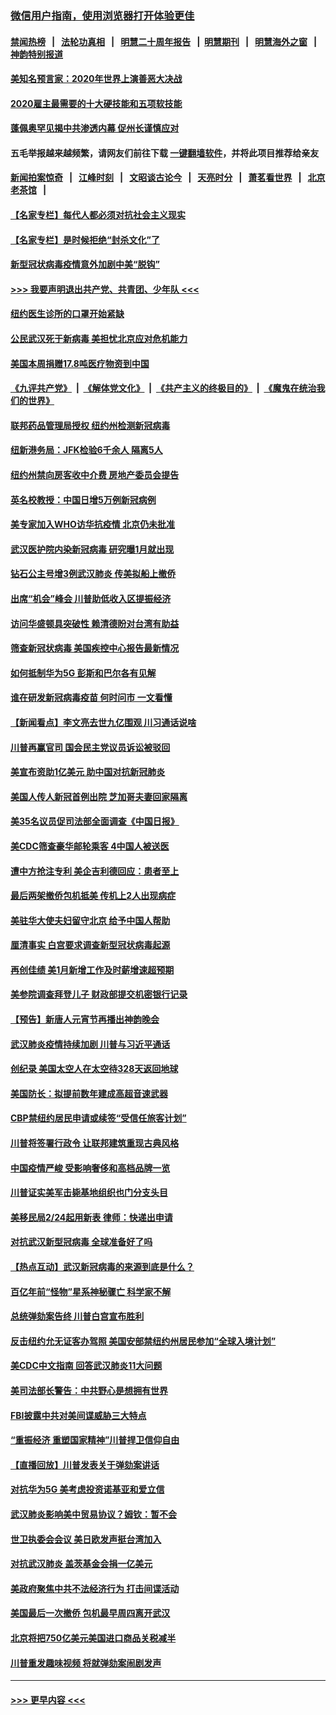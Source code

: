 ### [微信用户指南，使用浏览器打开体验更佳](https://github.com/gfw-breaker/banned-news1/blob/master/indexes/wechat-guide.md?t=0)
#### [禁闻热榜](热点新闻.md?t=0)  &nbsp;&nbsp;|&nbsp;&nbsp; [法轮功真相](https://github.com/gfw-breaker/truth/blob/master/README.md?t=0) &nbsp;&nbsp;|&nbsp;&nbsp; [明慧二十周年报告](https://github.com/gfw-breaker/mh-reports/blob/master/README.md?t=0) &nbsp;&nbsp;|&nbsp;&nbsp;[明慧期刊](https://github.com/gfw-breaker/mh-qikan) &nbsp;&nbsp;|&nbsp;&nbsp; [明慧海外之窗](https://github.com/gfw-breaker/mh-news/blob/master/README.md?t=0) &nbsp;&nbsp;|&nbsp;&nbsp; [神韵特别报道](https://github.com/gfw-breaker/mh-news/blob/master/shenyun.md?t=0)
#### [美知名预言家：2020年世界上演善恶大决战](../pages/nsc412/n11855418.md?t=02091902) 
#### [2020雇主最需要的十大硬技能和五项软技能](../pages/nsc412/n11850953.md?t=02091902) 
#### [蓬佩奥罕见揭中共渗透内幕 促州长谨慎应对](../pages/nsc412/n11854685.md?t=02091902) 
#### 五毛举报越来越频繁，请网友们前往下载 [一键翻墙软件](https://github.com/gfw-breaker/ssr-accounts)，并将此项目推荐给亲友
#### [新闻拍案惊奇](https://github.com/gfw-breaker/banned-news1/blob/master/pages/link4.md) &nbsp;&nbsp;|&nbsp;&nbsp; [江峰时刻](https://github.com/gfw-breaker/banned-news1/blob/master/pages/link4.md) &nbsp;&nbsp;|&nbsp;&nbsp; [文昭谈古论今](https://github.com/gfw-breaker/banned-news1/blob/master/pages/link4.md) &nbsp;&nbsp;|&nbsp;&nbsp; [天亮时分](https://github.com/gfw-breaker/banned-news1/blob/master/pages/link4.md) &nbsp;&nbsp;|&nbsp;&nbsp; [萧茗看世界](https://github.com/gfw-breaker/banned-news1/blob/master/pages/link4.md) &nbsp;&nbsp;|&nbsp;&nbsp; [北京老茶馆](https://github.com/gfw-breaker/banned-news1/blob/master/pages/link4.md) &nbsp;&nbsp;|&nbsp;&nbsp; 
#### [【名家专栏】每代人都必须对抗社会主义现实](../pages/nsc412/n11831412.md?t=02091902) 
#### [【名家专栏】是时候拒绝“封杀文化”了](../pages/nsc412/n11814093.md?t=02091902) 
#### [新型冠状病毒疫情意外加剧中美“脱钩”](../pages/nsc412/n11854475.md?t=02091902) 
#### [>>> 我要声明退出共产党、共青团、少年队 <<<](https://github.com/begood0513/goodnews/blob/master/quit/letter.md) 
#### [纽约医生诊所的口罩开始紧缺](../pages/nsc412/n11853364.md?t=02091902) 
#### [公民武汉死于新病毒 美担忧北京应对危机能力](../pages/nsc412/n11854331.md?t=02091902) 
#### [美国本周捐赠17.8吨医疗物资到中国](../pages/nsc412/n11854269.md?t=02091902) 
#### [《九评共产党》](https://github.com/begood0513/9ping.md/blob/master/README.md) &nbsp;|&nbsp; [《解体党文化》](../../../../jtdwh.md/blob/master/README.md)  &nbsp;|&nbsp; [《共产主义的终极目的》](../../../../gczydzjmd.md/blob/master/README.md) &nbsp;|&nbsp; [《魔鬼在统治我们的世界》](../../../../mgztzwmdsj.md/blob/master/README.md) 
#### [联邦药品管理局授权  纽约州检测新冠病毒](../pages/nsc412/n11853371.md?t=02091902) 
#### [纽新港务局：JFK检验6千余人  隔离5人](../pages/nsc412/n11853366.md?t=02091902) 
#### [纽约州禁向房客收中介费  房地产委员会提告](../pages/nsc412/n11853360.md?t=02091902) 
#### [英名校教授：中国日增5万例新冠病例](../pages/nsc412/n11854174.md?t=02091902) 
#### [美专家加入WHO访华抗疫情 北京仍未批准](../pages/nsc412/n11854043.md?t=02091902) 
#### [武汉医护院内染新冠病毒 研究曝1月就出现](../pages/nsc412/n11852928.md?t=02091902) 
#### [钻石公主号增3例武汉肺炎 传美拟船上撤侨](../pages/nsc412/n11853240.md?t=02091902) 
#### [出席“机会”峰会 川普助低收入区提振经济](../pages/nsc412/n11853232.md?t=02091902) 
#### [访问华盛顿具突破性 赖清德盼对台湾有助益](../pages/nsc412/n11853129.md?t=02091902) 
#### [筛查新冠状病毒 美国疾控中心报告最新情况](../pages/nsc412/n11853070.md?t=02091902) 
#### [如何抵制华为5G 彭斯和巴尔各有见解](../pages/nsc412/n11852535.md?t=02091902) 
#### [谁在研发新冠病毒疫苗 何时问市 一文看懂](../pages/nsc412/n11852840.md?t=02091902) 
#### [【新闻看点】李文亮去世九亿围观 川习通话说啥](../pages/nsc412/n11852360.md?t=02091902) 
#### [川普再赢官司 国会民主党议员诉讼被驳回](../pages/nsc412/n11852287.md?t=02091902) 
#### [美宣布资助1亿美元 助中国对抗新冠肺炎](../pages/nsc412/n11852531.md?t=02091902) 
#### [美国人传人新冠首例出院 芝加哥夫妻回家隔离](../pages/nsc412/n11852452.md?t=02091902) 
#### [美35名议员促司法部全面调查《中国日报》](../pages/nsc412/n11852435.md?t=02091902) 
#### [美CDC筛查豪华邮轮乘客 4中国人被送医](../pages/nsc412/n11852085.md?t=02091902) 
#### [遭中方抢注专利 美企吉利德回应：患者至上](../pages/nsc412/n11852037.md?t=02091902) 
#### [最后两架撤侨包机抵美 传机上2人出现病症](../pages/nsc412/n11852173.md?t=02091902) 
#### [美驻华大使夫妇留守北京 给予中国人帮助](../pages/nsc412/n11852165.md?t=02091902) 
#### [厘清事实 白宫要求调查新型冠状病毒起源](../pages/nsc412/n11852106.md?t=02091902) 
#### [再创佳绩 美1月新增工作及时薪增速超预期](../pages/nsc412/n11852174.md?t=02091902) 
#### [美参院调查拜登儿子 财政部提交机密银行记录](../pages/nsc412/n11851808.md?t=02091902) 
#### [【预告】新唐人元宵节再播出神韵晚会](../pages/nsc412/n11843192.md?t=02091902) 
#### [武汉肺炎疫情持续加剧 川普与习近平通话](../pages/nsc412/n11851613.md?t=02091902) 
#### [创纪录 美国太空人在太空待328天返回地球](../pages/nsc412/n11851266.md?t=02091902) 
#### [美国防长：拟提前数年建成高超音速武器](../pages/nsc412/n11850959.md?t=02091902) 
#### [CBP禁纽约居民申请或续签“受信任旅客计划”](../pages/nsc412/n11850857.md?t=02091902) 
#### [川普将签署行政令 让联邦建筑重现古典风格](../pages/nsc412/n11850654.md?t=02091902) 
#### [中国疫情严峻 受影响奢侈和高档品牌一览](../pages/nsc412/n11850319.md?t=02091902) 
#### [川普证实美军击毙基地组织也门分支头目](../pages/nsc412/n11850383.md?t=02091902) 
#### [美移民局2/24起用新表 律师：快递出申请](../pages/nsc412/n11848220.md?t=02091902) 
#### [对抗武汉新型冠病毒 全球准备好了吗](../pages/nsc412/n11850142.md?t=02091902) 
#### [【热点互动】武汉新冠病毒的来源到底是什么？](../pages/nsc412/n11849749.md?t=02091902) 
#### [百亿年前“怪物”星系神秘骤亡 科学家不解](../pages/nsc412/n11849863.md?t=02091902) 
#### [总统弹劾案告终 川普白宫宣布胜利](../pages/nsc412/n11849985.md?t=02091902) 
#### [反击纽约允无证客办驾照  美国安部禁纽约州居民参加“全球入境计划”](../pages/nsc412/n11849828.md?t=02091902) 
#### [美CDC中文指南 回答武汉肺炎11大问题](../pages/nsc412/n11849703.md?t=02091902) 
#### [美司法部长警告：中共野心是想拥有世界](../pages/nsc412/n11849769.md?t=02091902) 
#### [FBI披露中共对美间谍威胁三大特点](../pages/nsc412/n11849700.md?t=02091902) 
#### [“重振经济 重塑国家精神”川普捍卫信仰自由](../pages/nsc412/n11849641.md?t=02091902) 
#### [【直播回放】川普发表关于弹劾案讲话](../pages/nsc412/n11849472.md?t=02091902) 
#### [对抗华为5G 美考虑投资诺基亚和爱立信](../pages/nsc412/n11849510.md?t=02091902) 
#### [武汉肺炎影响美中贸易协议？姆钦：暂不会](../pages/nsc412/n11849497.md?t=02091902) 
#### [世卫执委会会议 美日欧发声挺台湾加入](../pages/nsc412/n11849433.md?t=02091902) 
#### [对抗武汉肺炎 盖茨基金会捐一亿美元](../pages/nsc412/n11848953.md?t=02091902) 
#### [美政府聚焦中共不法经济行为 打击间谍活动](../pages/nsc412/n11849322.md?t=02091902) 
#### [美国最后一次撤侨 包机最早周四离开武汉](../pages/nsc412/n11849395.md?t=02091902) 
#### [北京将把750亿美元美国进口商品关税减半](../pages/nsc412/n11848896.md?t=02091902) 
#### [川普重发趣味视频 将就弹劾案闹剧发声](../pages/nsc412/n11848715.md?t=02091902) 

----
#### [ >>> 更早内容 <<< ](../indexes/nsc412-earlier.md)
